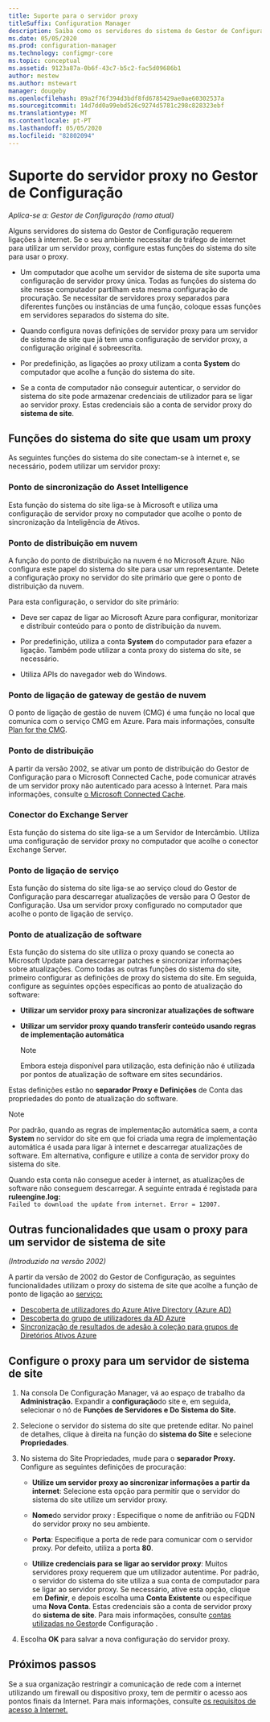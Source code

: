 ```yaml
---
title: Suporte para o servidor proxy
titleSuffix: Configuration Manager
description: Saiba como os servidores do sistema do Gestor de Configuração utilizam servidores proxy.
ms.date: 05/05/2020
ms.prod: configuration-manager
ms.technology: configmgr-core
ms.topic: conceptual
ms.assetid: 9123a87a-0b6f-43c7-b5c2-fac5d09686b1
author: mestew
ms.author: mstewart
manager: dougeby
ms.openlocfilehash: 89a2f76f394d3bdf8fd6785429ae0ae60302537a
ms.sourcegitcommit: 14d7dd0a99ebd526c9274d5781c298c828323ebf
ms.translationtype: MT
ms.contentlocale: pt-PT
ms.lasthandoff: 05/05/2020
ms.locfileid: "82802094"
---
```

# <a name="proxy-server-support-in-configuration-manager"></a>Suporte do servidor proxy no Gestor de Configuração

*Aplica-se a: Gestor de Configuração (ramo atual)*

Alguns servidores do sistema do Gestor de Configuração requerem ligações à internet. Se o seu ambiente necessitar de tráfego de internet para utilizar um servidor proxy, configure estas funções do sistema do site para usar o proxy.  

- Um computador que acolhe um servidor de sistema de site suporta uma configuração de servidor proxy única. Todas as funções do sistema do site nesse computador partilham esta mesma configuração de procuração. Se necessitar de servidores proxy separados para diferentes funções ou instâncias de uma função, coloque essas funções em servidores separados do sistema do site.  

- Quando configura novas definições de servidor proxy para um servidor de sistema de site que já tem uma configuração de servidor proxy, a configuração original é sobreescrita.  

- Por predefinição, as ligações ao proxy utilizam a conta **System** do computador que acolhe a função do sistema do site.  

- Se a conta de computador não conseguir autenticar, o servidor do sistema do site pode armazenar credenciais de utilizador para se ligar ao servidor proxy. Estas credenciais são a conta de servidor proxy do **sistema de site**.  

## <a name="site-system-roles-that-use-a-proxy"></a>Funções do sistema do site que usam um proxy

As seguintes funções do sistema do site conectam-se à internet e, se necessário, podem utilizar um servidor proxy:  

### <a name="asset-intelligence-synchronization-point"></a>Ponto de sincronização do Asset Intelligence

Esta função do sistema do site liga-se à Microsoft e utiliza uma configuração de servidor proxy no computador que acolhe o ponto de sincronização da Inteligência de Ativos.  

### <a name="cloud-distribution-point"></a>Ponto de distribuição em nuvem

A função do ponto de distribuição na nuvem é no Microsoft Azure. Não configura este papel do sistema do site para usar um representante. Detete a configuração proxy no servidor do site primário que gere o ponto de distribuição da nuvem.  

Para esta configuração, o servidor do site primário:  

- Deve ser capaz de ligar ao Microsoft Azure para configurar, monitorizar e distribuir conteúdo para o ponto de distribuição da nuvem.  

- Por predefinição, utiliza a conta **System** do computador para efazer a ligação. Também pode utilizar a conta proxy do sistema do site, se necessário.  

- Utiliza APIs do navegador web do Windows.  

### <a name="cloud-management-gateway-connection-point"></a>Ponto de ligação de gateway de gestão de nuvem

O ponto de ligação de gestão de nuvem (CMG) é uma função no local que comunica com o serviço CMG em Azure. Para mais informações, consulte [Plan for the CMG](../../clients/manage/cmg/plan-cloud-management-gateway.md).

### <a name="distribution-point"></a>Ponto de distribuição

<!-- 5856396 -->

A partir da versão 2002, se ativar um ponto de distribuição do Gestor de Configuração para o Microsoft Connected Cache, pode comunicar através de um servidor proxy não autenticado para acesso à Internet. Para mais informações, consulte [o Microsoft Connected Cache](../hierarchy/microsoft-connected-cache.md).

### <a name="exchange-server-connector"></a>Conector do Exchange Server

Esta função do sistema do site liga-se a um Servidor de Intercâmbio. Utiliza uma configuração de servidor proxy no computador que acolhe o conector Exchange Server.  

### <a name="service-connection-point"></a>Ponto de ligação de serviço

Esta função do sistema do site liga-se ao serviço cloud do Gestor de Configuração para descarregar atualizações de versão para O Gestor de Configuração. Usa um servidor proxy configurado no computador que acolhe o ponto de ligação de serviço.  

### <a name="software-update-point"></a>Ponto de atualização de software

Esta função do sistema do site utiliza o proxy quando se conecta ao Microsoft Update para descarregar patches e sincronizar informações sobre atualizações. Como todas as outras funções do sistema do site, primeiro configurar as definições de proxy do sistema do site. Em seguida, configure as seguintes opções específicas ao ponto de atualização do software:  

- **Utilizar um servidor proxy para sincronizar atualizações de software**  

- **Utilizar um servidor proxy quando transferir conteúdo usando regras de implementação automática**  

    > [!NOTE]
    > Embora esteja disponível para utilização, esta definição não é utilizada por pontos de atualização de software em sites secundários.  

Estas definições estão no **separador Proxy e Definições** de Conta das propriedades do ponto de atualização do software.  

> [!NOTE]
> Por padrão, quando as regras de implementação automática saem, a conta **System** no servidor do site em que foi criada uma regra de implementação automática é usada para ligar à internet e descarregar atualizações de software. Em alternativa, configure e utilize a conta de servidor proxy do sistema do site. 
>
> Quando esta conta não consegue aceder à internet, as atualizações de software não conseguem descarregar. A seguinte entrada é registada para **ruleengine.log:**  
> `Failed to download the update from internet. Error = 12007.`  

## <a name="other-features-that-use-the-proxy-for-a-site-system-server"></a><a name="bkmk_other"></a>Outras funcionalidades que usam o proxy para um servidor de sistema de site

*(Introduzido na versão 2002)*

A partir da versão de 2002 do Gestor de Configuração, as seguintes funcionalidades utilizam o proxy do sistema de site que acolhe a função de ponto de ligação ao [serviço:](#service-connection-point) <!--5913817-->

- [Descoberta de utilizadores do Azure Ative Directory (Azure AD)](../../servers/deploy/configure/about-discovery-methods.md#azureaddisc)
- [Descoberta do grupo de utilizadores da AD Azure](../../servers/deploy/configure/about-discovery-methods.md#bkmk_azuregroupdisco)
- [Sincronização de resultados de adesão à coleção para grupos de Diretórios Ativos Azure](../../clients/manage/collections/create-collections.md#bkmk_aadcollsync)

## <a name="configure-the-proxy-for-a-site-system-server"></a>Configure o proxy para um servidor de sistema de site  

1. Na consola De Configuração Manager, vá ao espaço de trabalho da **Administração.** Expandir a **configuração**do site e, em seguida, selecionar o nó de **Funções de Servidores e Do Sistema do Site.**  

2. Selecione o servidor do sistema do site que pretende editar. No painel de detalhes, clique à direita na função do **sistema do Site** e selecione **Propriedades**.  

3. No sistema do Site Propriedades, mude para o **separador Proxy.** Configure as seguintes definições de procuração:  

    - **Utilize um servidor proxy ao sincronizar informações a partir da internet**: Selecione esta opção para permitir que o servidor do sistema do site utilize um servidor proxy.  

    - **Nome**do servidor proxy : Especifique o nome de anfitrião ou FQDN do servidor proxy no seu ambiente.  

    - **Porta**: Especifique a porta de rede para comunicar com o servidor proxy. Por defeito, utiliza a porta **80**.  

    - **Utilize credenciais para se ligar ao servidor proxy**: Muitos servidores proxy requerem que um utilizador autentime. Por padrão, o servidor do sistema do site utiliza a sua conta de computador para se ligar ao servidor proxy. Se necessário, ative esta opção, clique em **Definir**, e depois escolha uma **Conta Existente** ou especifique uma **Nova Conta**. Estas credenciais são a conta de servidor proxy do **sistema de site**.  Para mais informações, consulte [contas utilizadas no Gestor](../hierarchy/accounts.md)de Configuração .  

4. Escolha **OK** para salvar a nova configuração do servidor proxy.  

## <a name="next-steps"></a>Próximos passos

Se a sua organização restringir a comunicação de rede com a internet utilizando um firewall ou dispositivo proxy, tem de permitir o acesso aos pontos finais da Internet. Para mais informações, consulte [os requisitos de acesso à Internet.](internet-endpoints.md)
